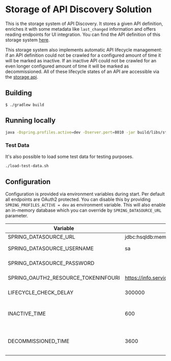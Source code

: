 # Storage of API Discovery Solution

This is the storage system of API Discovery. It stores a given API definition, enriches it
with some metadata like `last_changed` information and offers reading endpoints for UI integration.
You can find the API definition of this storage system [here](src/main/resources/api/storage-api.yaml).

This storage system also implements automatic API lifecycle management: if an API definition could
not be crawled for a configured amount of time it will be marked as inactive. If an inactive API
could not be crawled for an even longer configured amount of time it will be marked as decommissioned.
All of these lifecycle states of an API are accessible via the [storage api](src/main/resources/api/storage-api.yaml).


## Building

    $ ./gradlew build


## Running locally

```bash
java -Dspring.profiles.active=dev -Dserver.port=8010 -jar build/libs/storage.jar
```

### Test Data
It's also possible to load some test data for testing purposes.

```bash
./load-test-data.sh
```

## Configuration

Configuration is provided via environment variables during start. Per default all endpoints are OAuth2 protected.
You can disable this by providing `SPRING_PROFILES_ACTIVE = dev` as environment variable. This will also enable
an in-memory database which you can override by `SPRING_DATASOURCE_URL` parameter.

Variable                            | Default                                     | Description
----------------------------------- | ------------------------------------------- | -----------
SPRING_DATASOURCE_URL               | jdbc:hsqldb:mem:storage;sql.syntax_pgs=true | Database URL
SPRING_DATASOURCE_USERNAME          | sa                                          | Database Username
SPRING_DATASOURCE_PASSWORD          |                                             | Database User Password
SPRING_OAUTH2_RESOURCE_TOKENINFOURI | https://info.services.auth.zalando.com/oauth2/tokeninfo | OAuth2 Token Info endpoint
LIFECYCLE_CHECK_DELAY               | 300000                                      | Interval of crawling in ms
INACTIVE_TIME                       | 600                                         | Seconds after an active API is marked as inactive
DECOMMISSIONED_TIME                 | 3600                                        | Seconds after an inactive API is marked as decomissioned

